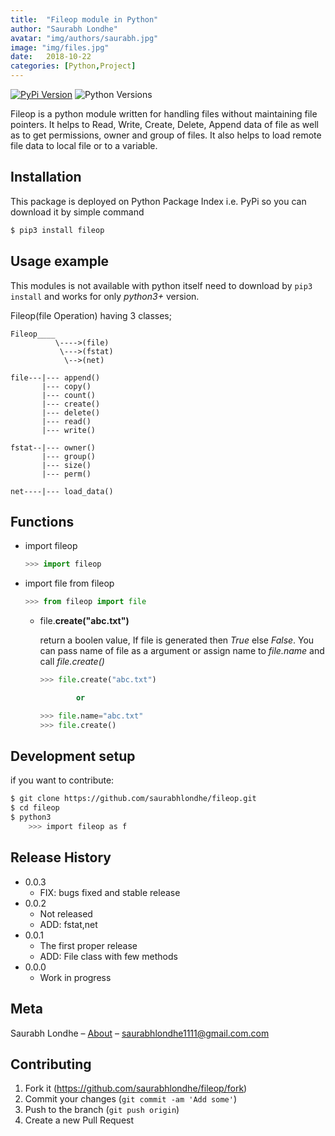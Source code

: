 ```yaml
---
title:  "Fileop module in Python"
author: "Saurabh Londhe"
avatar: "img/authors/saurabh.jpg"
image: "img/files.jpg"
date:   2018-10-22
categories: [Python,Project]
---
```

[![PyPi Version][pypiversion-button]][pypi]
![Python Versions][pyversion-button]

[pypiversion-button]: https://img.shields.io/badge/pypi-v0.0.3-green.svg
[pypi]: https://pypi.org/project/fileop/
[pyversion-button]: https://img.shields.io/badge/python-3.4%20%7C%203.5%20%7C%203.6%20%7C%203.7-blue.svg

Fileop is a python module written for handling files without maintaining file pointers. It helps to Read, Write, Create, Delete, Append data of file as well as to get permissions, owner and group of files. It also helps to load remote file data to local file or to a variable.

## Installation
This package is deployed on Python Package Index i.e. PyPi so you can download it by simple command

```sh
$ pip3 install fileop 
```

## Usage example

This modules is not available with python itself need to download by ```pip3 install``` and works for only _python3+_ version. 

Fileop(file Operation) having 3 classes;
```
Fileop____
          \---->(file)
           \--->(fstat)
            \-->(net)

file---|--- append()
       |--- copy()
       |--- count()
       |--- create()
       |--- delete()
       |--- read()
       |--- write()

fstat--|--- owner()
       |--- group()
       |--- size()
       |--- perm()

net----|--- load_data()
```
## Functions
-   import fileop
    ```python
    >>> import fileop
    ```
-   import file from fileop
    ```python
    >>> from fileop import file
    ```

    -   file.**create("abc.txt")**
        
        return a boolen value, If file is generated then _True_ else _False_. You can pass name of file as a argument or assign name to _file.name_ and call _file.create()_

        ```python
        >>> file.create("abc.txt")

                or

        >>> file.name="abc.txt"
        >>> file.create()
        ```

## Development setup

if you want to contribute:

```sh
$ git clone https://github.com/saurabhlondhe/fileop.git
$ cd fileop
$ python3
    >>> import fileop as f
```

## Release History

* 0.0.3
    * FIX: bugs fixed and stable release
* 0.0.2
    * Not released
    * ADD: fstat,net
* 0.0.1
    * The first proper release
    * ADD: File class with few methods
* 0.0.0
    * Work in progress

## Meta

Saurabh Londhe – [About](https://saurabhlondhe.github.io) – saurabhlondhe1111@gmail.com.com



## Contributing

1. Fork it (<https://github.com/saurabhlondhe/fileop/fork>)
2. Commit your changes (`git commit -am 'Add some'`)
3. Push to the branch (`git push origin`)
4. Create a new Pull Request